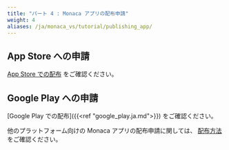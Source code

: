 ```yaml
---
title: "パート 4 : Monaca アプリの配布申請"
weight: 4
aliases: /ja/monaca_vs/tutorial/publishing_app/
---
```


App Store への申請
------------------

[App Store での配布](/ja/products_guide/monaca_ide/deploy/appstore/) をご確認ください。

Google Play への申請
--------------------

[Google Play での配布]({{<ref "google_play.ja.md">}}) をご確認ください。

他のプラットフォーム向けの Monaca アプリの配布申請に関しては、
[配布方法](/ja/products_guide/monaca_ide/deploy/) をご確認ください。
